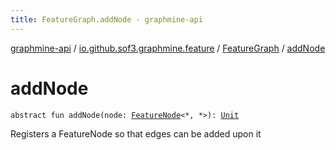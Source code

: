 ```yaml
---
title: FeatureGraph.addNode - graphmine-api
---
```


[graphmine-api](../../index.html) / [io.github.sof3.graphmine.feature](../index.html) / [FeatureGraph](index.html) / [addNode](./add-node.html)

# addNode

`abstract fun addNode(node: `[`FeatureNode`](../-feature-node.html)`<*, *>): `[`Unit`](https://kotlinlang.org/api/latest/jvm/stdlib/kotlin/-unit/index.html)

Registers a FeatureNode so that edges can be added upon it


